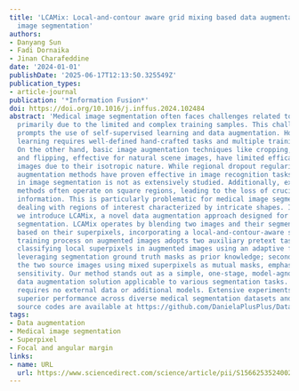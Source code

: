 ```yaml
---
title: 'LCAMix: Local-and-contour aware grid mixing based data augmentation for medical
  image segmentation'
authors:
- Danyang Sun
- Fadi Dornaika
- Jinan Charafeddine
date: '2024-01-01'
publishDate: '2025-06-17T12:13:50.325549Z'
publication_types:
- article-journal
publication: '*Information Fusion*'
doi: https://doi.org/10.1016/j.inffus.2024.102484
abstract: 'Medical image segmentation often faces challenges related to overfitting,
  primarily due to the limited and complex training samples. This challenge often
  prompts the use of self-supervised learning and data augmentation. However, self-supervised
  learning requires well-defined hand-crafted tasks and multiple training stages.
  On the other hand, basic image augmentation techniques like cropping, rotation,
  and flipping, effective for natural scene images, have limited efficacy for medical
  images due to their isotropic nature. While regional dropout regularization data
  augmentation methods have proven effective in image recognition tasks, their application
  in image segmentation is not as extensively studied. Additionally, existing augmentation
  methods often operate on square regions, leading to the loss of crucial contour
  information. This is particularly problematic for medical image segmentation tasks
  dealing with regions of interest characterized by intricate shapes. In this work,
  we introduce LCAMix, a novel data augmentation approach designed for medical image
  segmentation. LCAMix operates by blending two images and their segmentation masks
  based on their superpixels, incorporating a local-and-contour-aware strategy. The
  training process on augmented images adopts two auxiliary pretext tasks: firstly,
  classifying local superpixels in augmented images using an adaptive focal margin,
  leveraging segmentation ground truth masks as prior knowledge; secondly, reconstructing
  the two source images using mixed superpixels as mutual masks, emphasizing spatial
  sensitivity. Our method stands out as a simple, one-stage, model-agnostic, and plug-and-play
  data augmentation solution applicable to various segmentation tasks. Notably, it
  requires no external data or additional models. Extensive experiments validate its
  superior performance across diverse medical segmentation datasets and tasks. The
  source codes are available at https://github.com/DanielaPlusPlus/DataAug4Medical.'
tags:
- Data augmentation
- Medical image segmentation
- Superpixel
- Focal and angular margin
links:
- name: URL
  url: https://www.sciencedirect.com/science/article/pii/S1566253524002628
---
```

